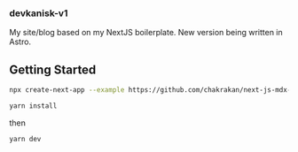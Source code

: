 ### devkanisk-v1

My site/blog based on my NextJS boilerplate. New version being written in Astro.

## Getting Started

```bash
npx create-next-app --example https://github.com/chakrakan/next-js-mdx-starter <APP_NAME>
```

```bash
yarn install
```

then

```bash
yarn dev
```
